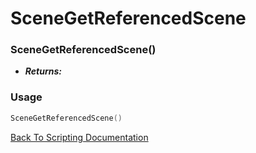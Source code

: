 # SceneGetReferencedScene

### SceneGetReferencedScene()
- ***Returns:*** 

### Usage

```Lua
SceneGetReferencedScene()
```


[Back To Scripting Documentation](../README.md)
